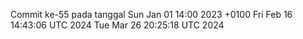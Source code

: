 Commit ke-55 pada tanggal Sun Jan 01 14:00 2023 +0100
Fri Feb 16 14:43:06 UTC 2024
Tue Mar 26 20:25:18 UTC 2024
